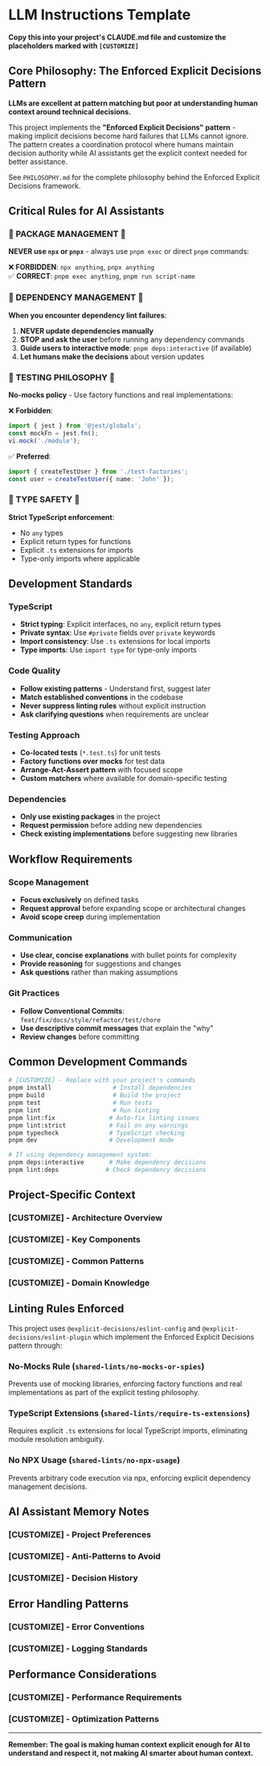 # LLM Instructions Template

**Copy this into your project's CLAUDE.md file and customize the placeholders marked with `[CUSTOMIZE]`**

## Core Philosophy: The Enforced Explicit Decisions Pattern

**LLMs are excellent at pattern matching but poor at understanding human context around technical decisions.**

This project implements the **"Enforced Explicit Decisions" pattern** - making implicit decisions become hard failures that LLMs cannot ignore. The pattern creates a coordination protocol where humans maintain decision authority while AI assistants get the explicit context needed for better assistance.

See `PHILOSOPHY.md` for the complete philosophy behind the Enforced Explicit Decisions framework.

## Critical Rules for AI Assistants

### 🚨 PACKAGE MANAGEMENT 🚨

**NEVER use `npx` or `pnpx`** - always use `pnpm exec` or direct `pnpm` commands:

❌ **FORBIDDEN**: `npx anything`, `pnpx anything`  
✅ **CORRECT**: `pnpm exec anything`, `pnpm run script-name`

### 🚨 DEPENDENCY MANAGEMENT 🚨

**When you encounter dependency lint failures**:

1. **NEVER update dependencies manually**
2. **STOP and ask the user** before running any dependency commands
3. **Guide users to interactive mode**: `pnpm deps:interactive` (if available)
4. **Let humans make the decisions** about version updates

### 🚨 TESTING PHILOSOPHY 🚨

**No-mocks policy** - Use factory functions and real implementations:

❌ **Forbidden**:

```typescript
import { jest } from '@jest/globals';
const mockFn = jest.fn();
vi.mock('./module');
```

✅ **Preferred**:

```typescript
import { createTestUser } from './test-factories';
const user = createTestUser({ name: 'John' });
```

### 🚨 TYPE SAFETY 🚨

**Strict TypeScript enforcement**:

- No `any` types
- Explicit return types for functions
- Explicit `.ts` extensions for imports
- Type-only imports where applicable

## Development Standards

### TypeScript

- **Strict typing**: Explicit interfaces, no `any`, explicit return types
- **Private syntax**: Use `#private` fields over `private` keywords
- **Import consistency**: Use `.ts` extensions for local imports
- **Type imports**: Use `import type` for type-only imports

### Code Quality

- **Follow existing patterns** - Understand first, suggest later
- **Match established conventions** in the codebase
- **Never suppress linting rules** without explicit instruction
- **Ask clarifying questions** when requirements are unclear

### Testing Approach

- **Co-located tests** (`*.test.ts`) for unit tests
- **Factory functions over mocks** for test data
- **Arrange-Act-Assert pattern** with focused scope
- **Custom matchers** where available for domain-specific testing

### Dependencies

- **Only use existing packages** in the project
- **Request permission** before adding new dependencies
- **Check existing implementations** before suggesting new libraries

## Workflow Requirements

### Scope Management

- **Focus exclusively** on defined tasks
- **Request approval** before expanding scope or architectural changes
- **Avoid scope creep** during implementation

### Communication

- **Use clear, concise explanations** with bullet points for complexity
- **Provide reasoning** for suggestions and changes
- **Ask questions** rather than making assumptions

### Git Practices

- **Follow Conventional Commits**: `feat/fix/docs/style/refactor/test/chore`
- **Use descriptive commit messages** that explain the "why"
- **Review changes** before committing

## Common Development Commands

```bash
# [CUSTOMIZE] - Replace with your project's commands
pnpm install                 # Install dependencies
pnpm build                   # Build the project
pnpm test                    # Run tests
pnpm lint                    # Run linting
pnpm lint:fix               # Auto-fix linting issues
pnpm lint:strict            # Fail on any warnings
pnpm typecheck              # TypeScript checking
pnpm dev                    # Development mode

# If using dependency management system:
pnpm deps:interactive       # Make dependency decisions
pnpm lint:deps             # Check dependency decisions
```

## Project-Specific Context

### [CUSTOMIZE] - Architecture Overview
<!-- Describe your project's architecture, key concepts, and design patterns -->

### [CUSTOMIZE] - Key Components
<!-- List and describe the main components, services, or modules -->

### [CUSTOMIZE] - Common Patterns
<!-- Document frequently used patterns, conventions, or utilities -->

### [CUSTOMIZE] - Domain Knowledge
<!-- Include any domain-specific knowledge that helps with development -->

## Linting Rules Enforced

This project uses `@explicit-decisions/eslint-config` and `@explicit-decisions/eslint-plugin` which implement the Enforced Explicit Decisions pattern through:

### No-Mocks Rule (`shared-lints/no-mocks-or-spies`)

Prevents use of mocking libraries, enforcing factory functions and real implementations as part of the explicit testing philosophy.

### TypeScript Extensions (`shared-lints/require-ts-extensions`)

Requires explicit `.ts` extensions for local TypeScript imports, eliminating module resolution ambiguity.

### No NPX Usage (`shared-lints/no-npx-usage`)

Prevents arbitrary code execution via npx, enforcing explicit dependency management decisions.

## AI Assistant Memory Notes

### [CUSTOMIZE] - Project Preferences
<!-- Add specific preferences, patterns, or decisions that should be remembered -->

### [CUSTOMIZE] - Anti-Patterns to Avoid
<!-- Document what NOT to do in this specific project -->

### [CUSTOMIZE] - Decision History
<!-- Key architectural or technical decisions that inform future work -->

## Error Handling Patterns

### [CUSTOMIZE] - Error Conventions
<!-- Document how errors should be handled, logged, and propagated -->

### [CUSTOMIZE] - Logging Standards
<!-- Describe logging practices, levels, and conventions -->

## Performance Considerations

### [CUSTOMIZE] - Performance Requirements
<!-- Any specific performance requirements or constraints -->

### [CUSTOMIZE] - Optimization Patterns
<!-- Common optimization techniques used in the project -->

---

**Remember: The goal is making human context explicit enough for AI to understand and respect it, not making AI smarter about human context.**
